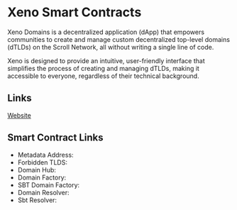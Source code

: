 # Xeno Smart Contracts

Xeno Domains is a decentralized application (dApp) that empowers communities to create and manage custom decentralized top-level domains (dTLDs) on the Scroll Network, all without writing a single line of code.

Xeno is designed to provide an intuitive, user-friendly interface that simplifies the process of creating and managing dTLDs, making it accessible to everyone, regardless of their technical background.

## Links
[Website](https://xeno-scroll.vercel.app/) 
## Smart Contract Links
- Metadata Address: 
- Forbidden TLDS: 
- Domain Hub: 
- Domain Factory:
- SBT Domain Factory: 
- Domain Resolver:
- Sbt Resolver: 

 

